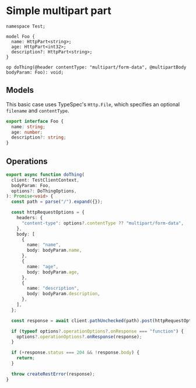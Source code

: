 # Simple multipart part

```tsp
namespace Test;

model Foo {
  name: HttpPart<string>;
  age: HttpPart<int32>;
  description?: HttpPart<string>;
}

op doThing(@header contentType: "multipart/form-data", @multipartBody bodyParam: Foo): void;
```

## Models

This basic case uses TypeSpec's `Http.File`, which specifies an optional `filename` and `contentType`.

```ts src/models/models.ts interface Foo
export interface Foo {
  name: string;
  age: number;
  description?: string;
}
```

## Operations

```ts src/api/testClientOperations.ts function doThing
export async function doThing(
  client: TestClientContext,
  bodyParam: Foo,
  options?: DoThingOptions,
): Promise<void> {
  const path = parse("/").expand({});

  const httpRequestOptions = {
    headers: {
      "content-type": options?.contentType ?? "multipart/form-data",
    },
    body: [
      {
        name: "name",
        body: bodyParam.name,
      },
      {
        name: "age",
        body: bodyParam.age,
      },
      {
        name: "description",
        body: bodyParam.description,
      },
    ],
  };

  const response = await client.pathUnchecked(path).post(httpRequestOptions);

  if (typeof options?.operationOptions?.onResponse === "function") {
    options?.operationOptions?.onResponse(response);
  }

  if (+response.status === 204 && !response.body) {
    return;
  }

  throw createRestError(response);
}
```
